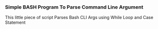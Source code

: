 <h3>Simple BASH Program To Parse Command Line Argument</h3>

<p>
  This little piece of script Parses Bash CLI Args using While Loop and Case Statement
</p>
